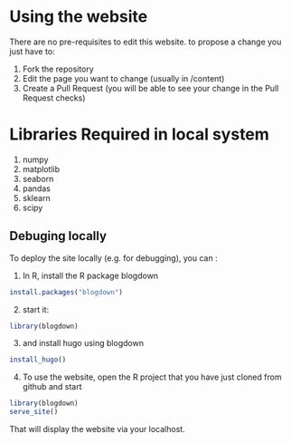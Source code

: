 # Using the website

There are no pre-requisites to edit this website. to propose a change you just have to:
1. Fork the repository
2. Edit the page you want to change (usually in /content)
3. Create a Pull Request (you will be able to see your change in the Pull Request checks)

# Libraries Required in local system

1. numpy
2. matplotlib
3. seaborn
4. pandas
5. sklearn
6. scipy

## Debuging locally
To deploy the site locally (e.g. for debugging), you can :

1. In R, install the R package blogdown

```r
install.packages("blogdown")
```

2. start it:

```r
library(blogdown)
```
  
3. and install hugo using blogdown

```r
install_hugo()
```

4. To use the website, open the R project that you have just cloned from github and start

```r
library(blogdown)
serve_site()
```

That will display the website via your localhost.
